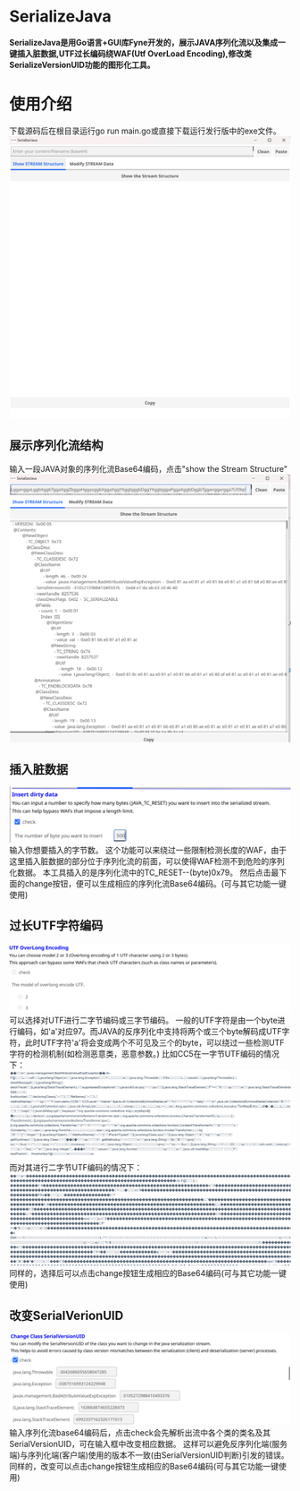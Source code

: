# SerializeJava
**SerializeJava是用Go语言+GUI库Fyne开发的，展示JAVA序列化流以及集成一键插入脏数据,UTF过长编码绕WAF(Utf OverLoad Encoding),修改类SerializeVersionUID功能的图形化工具。**
# 使用介绍
下载源码后在根目录运行go run main.go或直接下载运行发行版中的exe文件。
![alt text](image.png)
## 展示序列化流结构
输入一段JAVA对象的序列化流Base64编码，点击"show the Stream Structure"
![alt text](image-1.png)
## 插入脏数据
![alt text](image-2.png)
输入你想要插入的字节数。
这个功能可以来绕过一些限制检测长度的WAF，由于这里插入脏数据的部分位于序列化流的前面，可以使得WAF检测不到危险的序列化数据。
本工具插入的是序列化流中的TC_RESET--(byte)0x79。
然后点击最下面的change按钮，便可以生成相应的序列化流Base64编码。(可与其它功能一键使用)
## 过长UTF字符编码
![alt text](image-3.png)
可以选择对UTF进行二字节编码或三字节编码。
一般的UTF字符是由一个byte进行编码，如'a'对应97。而JAVA的反序列化中支持将两个或三个byte解码成UTF字符，此时UTF字符'a'将会变成两个不可见及三个的byte，可以绕过一些检测UTF字符的检测机制(如检测恶意类，恶意参数。)
比如CC5在一字节UTF编码的情况下：
![alt text](image-4.png)
而对其进行二字节UTF编码的情况下：
![alt text](image-5.png)
同样的，选择后可以点击change按钮生成相应的Base64编码(可与其它功能一键使用)
## 改变SerialVerionUID
![alt text](image-6.png)
输入序列化流base64编码后，点击check会先解析出流中各个类的类名及其SerialVersionUID，可在输入框中改变相应数据。
这样可以避免反序列化端(服务端)与序列化端(客户端)使用的版本不一致(由SerialVersionUID判断)引发的错误。
同样的，改变可以点击change按钮生成相应的Base64编码(可与其它功能一键使用)